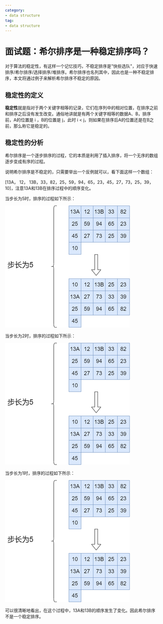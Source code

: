 ```yaml
---
category: 
- data structure
tag:
- data structure
---
```



# 面试题：希尔排序是一种稳定排序吗？

对于算法的稳定性，有这样一个记忆技巧，不稳定排序是"快些选队"，对应于快速排序/希尔排序/选择排序/堆排序。希尔排序也名列其中，因此也是一种不稳定排序，本文将通过例子来解析希尔排序不稳定的原因。

## 稳定性的定义

**稳定性**就是指对于两个关键字相等的记录，它们在序列中的相对位置，在排序之前和排序之后没有发生改变。通俗地讲就是有两个关键字相等的数据A、B，排序前，A的位置是 i ，B的位置是 j，此时 i < j，则如果在排序后A的位置还是在B之前，那么称它是稳定的。

## 稳定性的分析

希尔排序是一个逐步排序的过程，它的本质是利用了插入排序，将一个无序的数组逐步变成有序的过程。

说明希尔排序是不稳定的，只需要举出一个反例就可以，看下面这样一个数组：

[13A， 12， 13B，33，82，25，59，94，65，23，45，27，73，25，39，10]，注意13A和13B在排序过程中的顺序变化。

当步长为5时，排序的过程如下所示：

![select_sort1](https://raw.githubusercontent.com/zgjsxx/static-img-repo/main/blog/datastructure_algorithm/shell-sort/shell-sort1.png)


当步长为2时，排序的过程如下所示：

![select_sort2](https://raw.githubusercontent.com/zgjsxx/static-img-repo/main/blog/datastructure_algorithm/shell-sort/shell-sort1.png)

当步长为1时，排序的过程如下所示：

![select_sort3](https://raw.githubusercontent.com/zgjsxx/static-img-repo/main/blog/datastructure_algorithm/shell-sort/shell-sort1.png)

可以很清晰地看出，在这个过程中，13A和13B的顺序发生了变化。因此希尔排序不是一个稳定排序。


